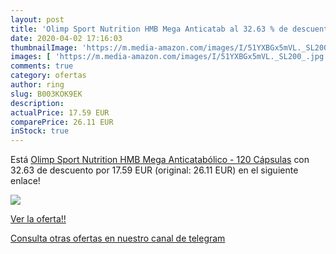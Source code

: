 ```yaml
---
layout: post
title: 'Olimp Sport Nutrition HMB Mega Anticatab al 32.63 % de descuento'
date: 2020-04-02 17:16:03
thumbnailImage: 'https://m.media-amazon.com/images/I/51YXBGx5mVL._SL200_.jpg'
images: [ 'https://m.media-amazon.com/images/I/51YXBGx5mVL._SL200_.jpg' ]
comments: true
category: ofertas
author: ring
slug: B003KOK9EK
description:
actualPrice: 17.59 EUR
comparePrice: 26.11 EUR
inStock: true
---
```


Está [Olimp Sport Nutrition HMB Mega Anticatabólico - 120 Cápsulas](https://www.amazon.com/dp/B003KOK9EK/?tag=redken08-20) con 32.63 de descuento por 17.59 EUR (original: 26.11 EUR) en el siguiente enlace!

[![](https://m.media-amazon.com/images/I/51YXBGx5mVL._SL200_.jpg)](https://www.amazon.com/dp/B003KOK9EK/?tag=redken08-20)

[Ver la oferta!!](https://www.amazon.com/dp/B003KOK9EK/?tag=redken08-20)

[Consulta otras ofertas en nuestro canal de telegram](https://t.me/s/ofertas25)
